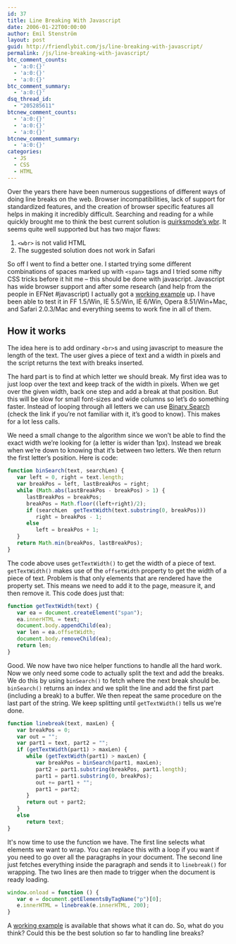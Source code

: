 ```yaml
---
id: 37
title: Line Breaking With Javascript
date: 2006-01-22T00:00:00
author: Emil Stenström
layout: post
guid: http://friendlybit.com/js/line-breaking-with-javascript/
permalink: /js/line-breaking-with-javascript/
btc_comment_counts:
  - 'a:0:{}'
  - 'a:0:{}'
  - 'a:0:{}'
btc_comment_summary:
  - 'a:0:{}'
dsq_thread_id:
  - "205285611"
btcnew_comment_counts:
  - 'a:0:{}'
  - 'a:0:{}'
  - 'a:0:{}'
btcnew_comment_summary:
  - 'a:0:{}'
categories:
  - JS
  - CSS
  - HTML
---
```

Over the years there have been numerous suggestions of different ways of doing line breaks on the web. Browser incompatibilities, lack of support for standardized features, and the creation of browser specific features all helps in making it incredibly difficult. Searching and reading for a while quickly brought me to think the best current solution is [quirksmode&#8217;s wbr](http://www.quirksmode.org/blog/archives/2005/06/quirks_mode_and_1.html). It seems quite well supported but has two major flaws:

  1. `<wbr>` is not valid HTML
  2. The suggested solution does not work in Safari

So off I went to find a better one. I started trying some different combinations of spaces marked up with `<span>` tags and I tried some nifty CSS tricks before it hit me &#8211; this should be done with javascript. Javascript has wide browser support and after some research (and help from the people in EFNet #javascript) I actually got a [working example](/files/js-linebreak/) up. I have been able to test it in FF 1.5/Win, IE 5.5/Win, IE 6/Win, Opera 8.51/Win+Mac, and Safari 2.0.3/Mac and everything seems to work fine in all of them.

## How it works

The idea here is to add ordinary `<br>`s and using javascript to measure the length of the text. The user gives a piece of text and a width in pixels and the script returns the text with breaks inserted.

The hard part is to find at which letter we should break. My first idea was to just loop over the text and keep track of the width in pixels. When we get over the given width, back one step and add a break at that position. But this will be slow for small font-sizes and wide columns so let&#8217;s do something faster. Instead of looping through all letters we can use [Binary Search](http://en.wikipedia.org/wiki/Binary_search) (check the link if you&#8217;re not familiar with it, it&#8217;s good to know). This makes for a lot less calls.

We need a small change to the algorithm since we won&#8217;t be able to find the exact width we&#8217;re looking for (a letter is wider than 1px). Instead we break when we&#8217;re down to knowing that it&#8217;s between two letters. We then return the first letter&#8217;s position. Here is code:

```javascript
function binSearch(text, searchLen) {
   var left = 0, right = text.length;
   var breakPos = left, lastBreakPos = right;
   while (Math.abs(lastBreakPos - breakPos) > 1) {
      lastBreakPos = breakPos;
      breakPos = Math.floor((left+right)/2);
      if (searchLen  getTextWidth(text.substring(0, breakPos)))
         right = breakPos - 1;
      else
         left = breakPos + 1;
   }
   return Math.min(breakPos, lastBreakPos);
}
```

The code above uses `getTextWidth()` to get the width of a piece of text. `getTextWidth()` makes use of the `offsetWidth` property to get the width of a piece of text. Problem is that only elements that are rendered have the property set. This means we need to add it to the page, measure it, and then remove it. This code does just that:

```javascript
function getTextWidth(text) {
   var ea = document.createElement("span");
   ea.innerHTML = text;
   document.body.appendChild(ea);
   var len = ea.offsetWidth;
   document.body.removeChild(ea);
   return len;
}
```

Good. We now have two nice helper functions to handle all the hard work. Now we only need some code to actually split the text and add the breaks. We do this by using `binSearch()` to fetch where the next break should be. `binSearch()` returns an index and we split the line and add the first part (including a break) to a buffer. We then repeat the same procedure on the last part of the string. We keep splitting until `getTextWidth()` tells us we're done.

```javascript
function linebreak(text, maxLen) {
   var breakPos = 0;
   var out = "";
   var part1 = text, part2 = "";
   if (getTextWidth(part1) > maxLen) {
      while (getTextWidth(part1) > maxLen) {
         var breakPos = binSearch(part1, maxLen);
         part2 = part1.substring(breakPos, part1.length);
         part1 = part1.substring(0, breakPos);
         out += part1 + "";
         part1 = part2;
      }
      return out + part2;
   }
   else
      return text;
}
```

It's now time to use the function we have. The first line selects what elements we want to wrap. You can replace this with a loop if you want if you need to go over all the paragraphs in your document. The second line just fetches everything inside the paragraph and sends it to `linebreak()` for wrapping. The two lines are then made to trigger when the document is ready loading.

```javascript
window.onload = function () {
   var e = document.getElementsByTagName("p")[0];
   e.innerHTML = linebreak(e.innerHTML, 200);
}
```

A [working example](/files/js-linebreak/) is available that shows what it can do. So, what do you think? Could this be the best solution so far to handling line breaks?
